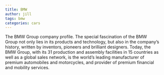 ```yaml
---
title: BMW
author: jill
tags: bmw
categories: cars
---
```

The BMW Group company profile.
The special fascination of the BMW Group not only lies in its products and technology, 
but also in the company’s history, written by inventors, pioneers and brilliant designers. 
Today, the BMW Group, with its 31 production and assembly facilities in 15 countries as well 
as a global sales network, is the world’s leading manufacturer of premium automobiles and motorcycles, 
and provider of premium financial and mobility services.
